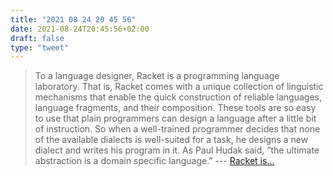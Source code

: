 ```yaml
---
title: "2021 08 24 20 45 56"
date: 2021-08-24T20:45:56+02:00
draft: false
type: "tweet"
---
```

> To a language designer, Racket is a programming language laboratory. That is, Racket comes with a unique collection of linguistic mechanisms that enable the quick construction of reliable languages, language fragments, and their composition. These tools are so easy to use that plain programmers can design a language after a little bit of instruction. So when a well-trained programmer decides that none of the available dialects is well-suited for a task, he designs a new dialect and writes his program in it. As Paul Hudak said, “the ultimate abstraction is a domain specific language.” --- [Racket is...](https://felleisen.org/matthias/Thoughts/Racket_is____.html)
